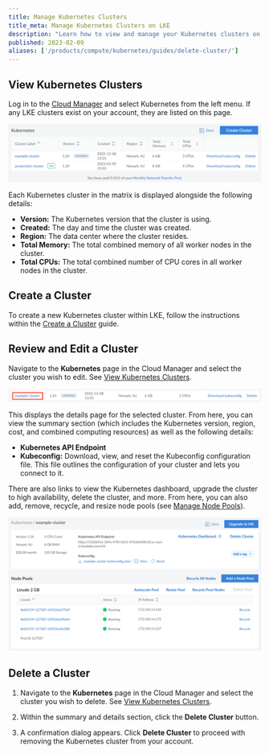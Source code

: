 ```yaml
---
title: Manage Kubernetes Clusters
title_meta: Manage Kubernetes Clusters on LKE
description: "Learn how to view and manage your Kubernetes clusters on LKE."
published: 2023-02-09
aliases: ['/products/compute/kubernetes/guides/delete-cluster/']
---
```


## View Kubernetes Clusters

Log in to the [Cloud Manager](https://cloud.linode.com) and select Kubernetes from the left menu. If any LKE clusters exist on your account, they are listed on this page.

![Screenshot of the Kubernetes listing page in Cloud Manager](view-clusters.png)

Each Kubernetes cluster in the matrix is displayed alongside the following details:

- **Version:** The Kubernetes version that the cluster is using.
- **Created:** The day and time the cluster was created.
- **Region:** The data center where the cluster resides.
- **Total Memory:** The total combined memory of all worker nodes in the cluster.
- **Total CPUs:** The total combined number of CPU cores in all worker nodes in the cluster.

## Create a Cluster

To create a new Kubernetes cluster within LKE, follow the instructions within the [Create a Cluster](/docs/products/compute/kubernetes/guides/create-cluster/) guide.

## Review and Edit a Cluster

Navigate to the **Kubernetes** page in the Cloud Manager and select the cluster you wish to edit. See [View Kubernetes Clusters](#view-kubernetes-clusters).

![Screenshot of a Kubernetes cluster entry in the Cloud Manager](select-cluster.png)

This displays the details page for the selected cluster. From here, you can view the summary section (which includes the Kubernetes version, region, cost, and combined computing resources) as well as the following details:

- **Kubernetes API Endpoint**
- **Kubeconfig:** Download, view, and reset the Kubeconfig configuration file. This file outlines the configuration of your cluster and lets you connect to it.

There are also links to view the Kubernetes dashboard, upgrade the cluster to high availability, delete the cluster, and more. From here, you can also add, remove, recycle, and resize node pools (see [Manage Node Pools](/docs/products/compute/kubernetes/guides/manage-node-pools/)).

![Screenshot of a Kubernetes cluster detail page in the Cloud Manager](view-cluster-details-page.png)

## Delete a Cluster

1. Navigate to the **Kubernetes** page in the Cloud Manager and select the cluster you wish to delete. See [View Kubernetes Clusters](#view-kubernetes-clusters).

1. Within the summary and details section, click the **Delete Cluster** button.

1. A confirmation dialog appears. Click **Delete Cluster** to proceed with removing the Kubernetes cluster from your account.